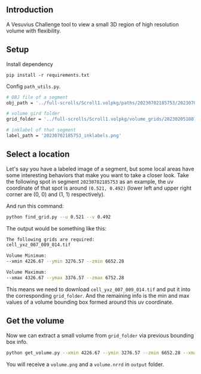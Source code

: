## Introduction

A Vesuvius Challenge tool to view a small 3D region of high resolution volume with flexibility.

## Setup

Install dependency

```
pip install -r requirements.txt
```

Config `path_utils.py`.

```bash
# OBJ file of a segment
obj_path = '../full-scrolls/Scroll1.volpkg/paths/20230702185753/20230702185753.obj'

# volume gird folder
grid_folder = '../full-scrolls/Scroll1.volpkg/volume_grids/20230205180739'

# inklabel of that segment
label_path = '20230702185753_inklabels.png'
```

## Select a location

Let's say you have a labeled image of a segment, but some local areas have some interesting behaviors that make you want to take a closer look. Take the following spot in segment `20230702185753` as an example, the uv coordinate of that spot is around `(0.521, 0.492)` (lower left and upper right corner are (0, 0) and (1, 1) respectively).

<!-- need an image here -->

And run this command:

```bash
python find_grid.py --u 0.521 --v 0.492
```

The output would be something like this:

```bash
The following grids are required:
cell_yxz_007_009_014.tif

Volume Minimum:
--xmin 4226.67 --ymin 3276.57 --zmin 6652.28

Volume Maximum:
--xmax 4326.67 --ymax 3376.57 --zmax 6752.28
```

This means we need to download `cell_yxz_007_009_014.tif` and put it into the corresponding `grid_folder`. And the remaining info is the min and max values ​​of a volume bounding box formed around this uv coordinate.

## Get the volume

Now we can extract a small volume from `grid_folder` via previous bounding box info.

```bash
python get_volume.py --xmin 4226.67 --ymin 3276.57 --zmin 6652.28 --xmax 4326.67 --ymax 3376.57 --zmax 6752.28
```

You will receive a `volume.png` and a `volume.nrrd` in `output` folder.
